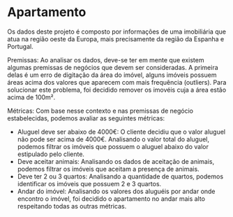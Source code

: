 # Apartamento

Os dados deste projeto é composto por informações de uma imobiliária que atua na região oeste da Europa, mais precisamente da região da Espanha e Portugal.

Premissas: 
Ao analisar os dados, deve-se ter em mente que existem algumas premissas de negócios que devem ser consideradas. A primeira delas é um erro de digitação da área do imóvel, alguns imóveis possuem áreas acima dos valores que aparecem com mais frequência (outliers). Para solucionar este problema, foi decidido remover os imovéis cuja a área estão acima de 100m².

Métricas: 
Com base nesse contexto e nas premissas de negócio estabelecidas, podemos avaliar as seguintes métricas:

- Aluguel deve ser abaixo de 4000€: O cliente decidiu que o valor aluguel não pode ser acima de 4000€. Analisando o valor total do aluguel, podemos filtrar os imóveis que possuem o aluguel abaixo do valor estipulado pelo cliente.
- Deve aceitar animais: Analisando os dados de aceitação de animais, podemos filtrar os imóveis que aceitam a presença de animais.
- Deve ter 2 ou 3 quartos: Analisando a quantidade de quartos, podemos identificar os imóveis que possuem 2 e 3 quartos.
- Andar do imóvel: Analisando os valores dos aluguéis por andar onde encontro o imóvel, foi decidido o apartamento no andar mais alto respeitando todas as outras métricas.

